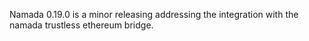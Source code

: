 Namada 0.19.0 is a minor releasing addressing the integration with the namada trustless ethereum bridge.
